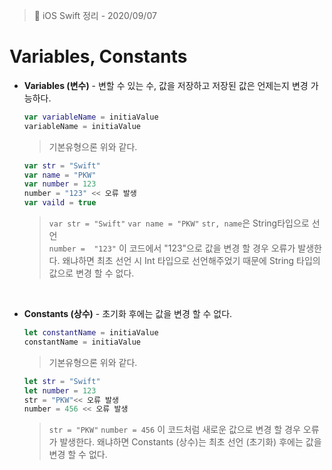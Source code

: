 
> 📝 iOS Swift 정리 - 2020/09/07

# Variables, Constants
- **Variables (변수)** - 변할 수 있는 수, 값을 저장하고 저장된 값은 언제는지 변경 가능하다.
 
    ```swift
    var variableName = initiaValue 
    variableName = initiaValue 
    ```
    > 기본유형으론 위와 같다.
    ```swift
    var str = "Swift"
    var name = "PKW"
    var number = 123
    number = "123" << 오류 발생
    var vaild = true
    ```
    > `var str = "Swift"` `var name = "PKW"` `str, name`은 String타입으로 선언 <br>
    > `number =  "123"` 이 코드에서 "123"으로 값을 변경 할 경우 오류가 발생한다. 왜냐하면 최초 선언 시 Int 타입으로 선언해주었기 때문에 String 타입의 값으로 변경 할 수 없다.

<br>

- **Constants (상수)** - 초기화 후에는 값을 변경 할 수 없다.
    ```swift
    let constantName = initiaValue 
    constantName = initiaValue 
    ```
    > 기본유형으론 위와 같다.
    ```swift
    let str = "Swift"
    let number = 123
    str = "PKW"<< 오류 발생
    number = 456 << 오류 발생
    ```
    > `str = "PKW"` `number = 456` 이 코드처럼 새로운 값으로 변경 할 경우 오류가 발생한다. 왜냐하면 Constants (상수)는 최초 선언 (초기화) 후에는 값을 변경 할 수 없다.

